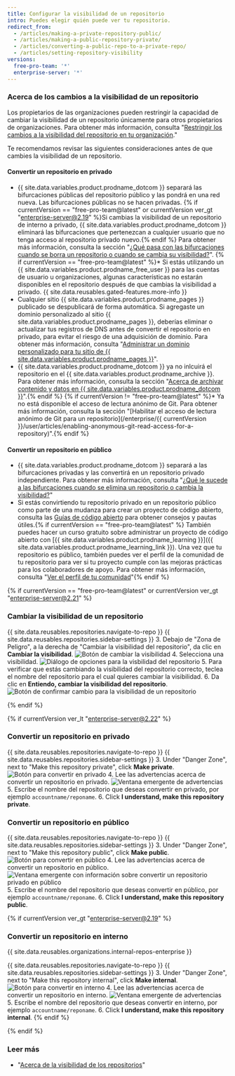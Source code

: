 ```yaml
---
title: Configurar la visibilidad de un repositorio
intro: Puedes elegir quién puede ver tu repositorio.
redirect_from:
  - /articles/making-a-private-repository-public/
  - /articles/making-a-public-repository-private/
  - /articles/converting-a-public-repo-to-a-private-repo/
  - /articles/setting-repository-visibility
versions:
  free-pro-team: '*'
  enterprise-server: '*'
---
```


### Acerca de los cambios a la visibilidad de un repositorio

Los propietarios de las organizaciones pueden restringir la capacidad de cambiar la visibilidad de un repositorio únicamente para otros propietarios de organizaciones. Para obtener más información, consulta "[Restringir los cambios a la visibilidad del repositorio en tu organización](/github/setting-up-and-managing-organizations-and-teams/restricting-repository-visibility-changes-in-your-organization)."

Te recomendamos revisar las siguientes consideraciones antes de que cambies la visibilidad de un repositorio.

#### Convertir un repositorio en privado

   * {{ site.data.variables.product.prodname_dotcom }} separará las bifurcaciones públicas del repositorio público y las pondrá en una red nueva. Las bifurcaciones públicas no se hacen privadas. {% if currentVersion == "free-pro-team@latest" or currentVersion ver_gt "enterprise-server@2.19" %}Si cambias la visibilidad de un repositorio de interno a privado, {{ site.data.variables.product.prodname_dotcom }} eliminará las bifurcaciones que pertenezcan a cualquier usuario que no tenga acceso al repositorio privado nuevo.{% endif %} Para obtener más información, consulta la sección "[¿Qué pasa con las bifurcaciones cuando se borra un repositorio o cuando se cambia su visibilidad?](/articles/what-happens-to-forks-when-a-repository-is-deleted-or-changes-visibility#changing-a-public-repository-to-a-private-repository)".
   {% if currentVersion == "free-pro-team@latest" %}* Si estás utilizando un {{ site.data.variables.product.prodname_free_user }} para las cuentas de usuario u organizaciones, algunas características no estarán disponibles en el repositorio después de que cambias la visibilidad a privado. {{ site.data.reusables.gated-features.more-info }}
   * Cualquier sitio {{ site.data.variables.product.prodname_pages }} publicado se despublicará de forma automática. Si agregaste un dominio personalizado al sitio {{ site.data.variables.product.prodname_pages }}, deberías eliminar o actualizar tus registros de DNS antes de convertir el repositorio en privado, para evitar el riesgo de una adquisición de dominio. Para obtener más información, consulta "[Administrar un dominio personalizado para tu sitio de {{ site.data.variables.product.prodname_pages }}](/articles/managing-a-custom-domain-for-your-github-pages-site)".
   * {{ site.data.variables.product.prodname_dotcom }} ya no inlcuirá el repositorio en el {{ site.data.variables.product.prodname_archive }}. Para obtener más información, consulta la sección "[Acerca de archivar contenido y datos en {{ site.data.variables.product.prodname_dotcom }}](/github/creating-cloning-and-archiving-repositories/about-archiving-content-and-data-on-github#about-the-github-archive-program)".{% endif %}
   {% if currentVersion != "free-pro-team@latest" %}* Ya no está disponible el acceso de lectura anónimo de Git. Para obtener más información, consulta la sección "[Habilitar el acceso de lectura anónimo de Git para un repositorio](/enterprise/{{ currentVersion }}/user/articles/enabling-anonymous-git-read-access-for-a-repository)".{% endif %}

#### Convertir un repositorio en público

   * {{ site.data.variables.product.prodname_dotcom }} separará a las bifurcaciones privadas y las convertirá en un repositorio privado independiente. Para obtener más información, consulta "[¿Qué le sucede a las bifurcaciones cuando se elimina un repositorio o cambia la visibilidad?](/articles/what-happens-to-forks-when-a-repository-is-deleted-or-changes-visibility#changing-a-private-repository-to-a-public-repository)"
   * Si estás convirtiendo tu repositorio privado en un repositorio público como parte de una mudanza para crear un proyecto de código abierto, consulta las [Guías de código abierto](http://opensource.guide) para obtener consejos y pautas útiles.{% if currentVersion == "free-pro-team@latest" %} También puedes hacer un curso gratuito sobre administrar un proyecto de código abierto con [{{ site.data.variables.product.prodname_learning }}]({{ site.data.variables.product.prodname_learning_link }}). Una vez que tu repositorio es público, también puedes ver el perfil de la comunidad de tu repositorio para ver si tu proyecto cumple con las mejoras prácticas para los colaboradores de apoyo. Para obtener más información, consulta "[Ver el perfil de tu comunidad](/articles/viewing-your-community-profile)"{% endif %}

{% if currentVersion == "free-pro-team@latest" or currentVersion ver_gt "enterprise-server@2.21" %}

### Cambiar la visibilidad de un repositorio

{{ site.data.reusables.repositories.navigate-to-repo }}
{{ site.data.reusables.repositories.sidebar-settings }}
3. Debajo de "Zona de Peligro", a la derecha de "Cambiar la visibilidad del repositorio", da clic en **Cambiar la visibilidad**. ![Botón de cambiar la visibilidad](/assets/images/help/repository/repo-change-vis.png)
4. Selecciona una visibilidad. ![Diálogo de opciones para la visbilidad del repositorio](/assets/images/help/repository/repo-change-select.png)
5. Para verificar que estás cambiando la visibilidad del repositorio correcto, teclea el nombre del repositorio para el cual quieres cambiar la visibilidad.
6. Da clic en **Entiendo, cambiar la visibilidad del repositorio**. ![Botón de confirmar cambio para la visibilidad de un repositorio](/assets/images/help/repository/repo-change-confirm.png)

{% endif %}

{% if currentVersion ver_lt "enterprise-server@2.22" %}

### Convertir un repositorio en privado

{{ site.data.reusables.repositories.navigate-to-repo }}
{{ site.data.reusables.repositories.sidebar-settings }}
3. Under "Danger Zone", next to "Make this repository private", click **Make private**. ![Botón para convertir en privado](/assets/images/help/repository/repo-makeprivate.png)
4. Lee las advertencias acerca de convertir un repositorio en privado. ![Ventana emergente de advertencias](/assets/images/help/repository/repo-privateconfirm.png)
5. Escribe el nombre del repositorio que deseas convertir en privado, por ejemplo `accountname/reponame`.
6. Click **I understand, make this repository private**.

### Convertir un repositorio en público

{{ site.data.reusables.repositories.navigate-to-repo }}
{{ site.data.reusables.repositories.sidebar-settings }}
3. Under "Danger Zone", next to "Make this repository public", click **Make public**. ![Botón para convertir en público](/assets/images/help/repository/repo-makepublic.png)
4. Lee las advertencias acerca de convertir un repositorio en público. ![Ventana emergente con información sobre convertir un repositorio privado en público](/assets/images/help/repository/repo-publicconfirm.png)
5. Escribe el nombre del repositorio que deseas convertir en público, por ejemplo `accountname/reponame`.
6. Click **I understand, make this repository public**.

{% if currentVersion ver_gt "enterprise-server@2.19" %}
### Convertir un repositorio en interno

{{ site.data.reusables.organizations.internal-repos-enterprise }}

{{ site.data.reusables.repositories.navigate-to-repo }}
{{ site.data.reusables.repositories.sidebar-settings }}
3. Under "Danger Zone", next to "Make this repository internal", click **Make internal**. ![Botón para convertir en interno](/assets/images/help/repository/repo-makeinternal.png)
4. Lee las advertencias acerca de convertir un repositorio en interno. ![Ventana emergente de advertencias](/assets/images/help/repository/repo-internalconfirm.png)
5. Escribe el nombre del repositorio que deseas convertir en interno, por ejemplo `accountname/reponame`.
6. Click **I understand, make this repository internal**.
{% endif %}

{% endif %}

### Leer más
- "[Acerca de la visibilidad de los repositorios](/github/creating-cloning-and-archiving-repositories/about-repository-visibility)"
